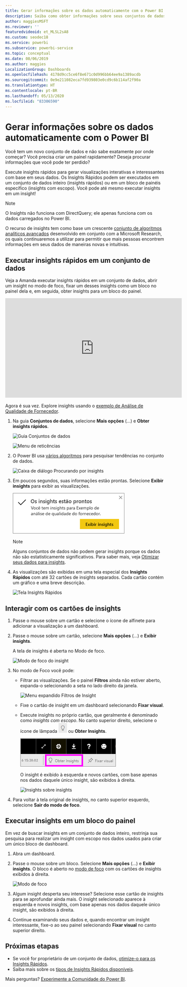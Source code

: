 ```yaml
---
title: Gerar informações sobre os dados automaticamente com o Power BI
description: Saiba como obter informações sobre seus conjuntos de dados e blocos de painéis.
author: maggiesMSFT
ms.reviewer: ''
featuredvideoid: et_MLSL2sA8
ms.custom: seodec18
ms.service: powerbi
ms.subservice: powerbi-service
ms.topic: conceptual
ms.date: 08/06/2019
ms.author: maggies
LocalizationGroup: Dashboards
ms.openlocfilehash: 4178d9cc5ce6f8e671c0d996bb64ee9a1389acdb
ms.sourcegitcommit: 0e9e211082eca7fd939803e0cd9c6b114af2f90a
ms.translationtype: HT
ms.contentlocale: pt-BR
ms.lasthandoff: 05/13/2020
ms.locfileid: "83306590"
---
```

# <a name="generate-data-insights-automatically-with-power-bi"></a>Gerar informações sobre os dados automaticamente com o Power BI
Você tem um novo conjunto de dados e não sabe exatamente por onde começar?  Você precisa criar um painel rapidamente?  Deseja procurar informações que você pode ter perdido?

Execute insights rápidos para gerar visualizações interativas e interessantes com base em seus dados. Os Insights Rápidos podem ser executados em um conjunto de dados inteiro (insights rápidos) ou em um bloco de painéis específico (insights com escopo). Você pode até mesmo executar insights em um insight!

> [!NOTE]
> O Insights não funciona com DirectQuery; ele apenas funciona com os dados carregados no Power BI.
> 

O recurso de insights tem como base um crescente [conjunto de algoritmos analíticos avançados](../consumer/end-user-insight-types.md) desenvolvido em conjunto com a Microsoft Research, os quais continuaremos a utilizar para permitir que mais pessoas encontrem informações em seus dados de maneiras novas e intuitivas.

## <a name="run-quick-insights-on-a-dataset"></a>Executar insights rápidos em um conjunto de dados
Veja a Amanda executar insights rápidos em um conjunto de dados, abrir um insight no modo de foco, fixar um desses insights como um bloco no painel dela e, em seguida, obter insights para um bloco do painel.

<iframe width="560" height="315" src="https://www.youtube.com/embed/et_MLSL2sA8" frameborder="0" allowfullscreen></iframe>


Agora é sua vez. Explore insights usando o [exemplo de Análise de Qualidade de Fornecedor](sample-supplier-quality.md).

1. Na guia **Conjuntos de dados**, selecione **Mais opções** (...) e **Obter insights rápidos**.
   
    ![Guia Conjuntos de dados](media/service-insights/power-bi-ellipses.png)
   
    ![Menu de reticências](media/service-insights/power-bi-tab.png)
2. O Power BI usa [vários algoritmos](../consumer/end-user-insight-types.md) para pesquisar tendências no conjunto de dados.
   
    ![Caixa de diálogo Procurando por insights](media/service-insights/pbi_autoinsightssearching.png)
3. Em poucos segundos, suas informações estão prontas.  Selecione **Exibir insights** para exibir as visualizações.
   
    ![Mensagem de êxito](media/service-insights/pbi_autoinsightsuccess.png)
   
    > [!NOTE]
    > Alguns conjuntos de dados não podem gerar insights porque os dados não são estatisticamente significativos.  Para saber mais, veja [Otimizar seus dados para insights](service-insights-optimize.md).
    > 
    
4. As visualizações são exibidas em uma tela especial dos **Insights Rápidos** com até 32 cartões de insights separados. Cada cartão contém um gráfico e uma breve descrição.
   
    ![Tela Insights Rápidos](media/service-insights/power-bi-insights.png)

## <a name="interact-with-the-insight-cards"></a>Interagir com os cartões de insights

1. Passe o mouse sobre um cartão e selecione o ícone de alfinete para adicionar a visualização a um dashboard.

2. Passe o mouse sobre um cartão, selecione **Mais opções** (...) e **Exibir insights**. 

    A tela de insights é aberta no Modo de foco.
   
    ![Modo de foco do insight](media/service-insights/power-bi-insight-focus.png)
3. No modo de Foco você pode:
   
   * Filtrar as visualizações. Se o painel **Filtros** ainda não estiver aberto, expanda-o selecionando a seta no lado direito da janela.

       ![Menu expandido Filtros de Insight](media/service-insights/power-bi-insights-filter-new.png)
   * Fixe o cartão de insight em um dashboard selecionando **Fixar visual**.
   * Execute insights no próprio cartão, que geralmente é denominado como *insights com escopo*. No canto superior direito, selecione o ícone de lâmpada ![ícone Obter Insights](media/service-insights/power-bi-bulb-icon.png) ou **Obter Insights**.
     
       ![Ícone Obter Insights](media/service-insights/pbi-autoinsights-tile.png)
     
     O insight é exibido à esquerda e novos cartões, com base apenas nos dados daquele único insight, são exibidos à direita.
     
       ![Insights sobre insights](media/service-insights/power-bi-insights-on-insights-new.png)
4. Para voltar à tela original de insights, no canto superior esquerdo, selecione **Sair do modo de foco**.

## <a name="run-insights-on-a-dashboard-tile"></a>Executar insights em um bloco do painel
Em vez de buscar insights em um conjunto de dados inteiro, restrinja sua pesquisa para realizar um insight com escopo nos dados usados para criar um único bloco de dashboard. 

1. Abra um dashboard.
2. Passe o mouse sobre um bloco. Selecione **Mais opções** (...) e **Exibir insights**. O bloco é aberto no [modo de foco](../consumer/end-user-focus.md) com os cartões de insights exibidos à direita.    
   
    ![Modo de foco](media/service-insights/pbi-insights-tile.png)    
3. Algum insight desperta seu interesse? Selecione esse cartão de insights para se aprofundar ainda mais. O insight selecionado aparece à esquerda e novos insights, com base apenas nos dados daquele único insight, são exibidos à direita.    
4. Continue examinando seus dados e, quando encontrar um insight interessante, fixe-o ao seu painel selecionando **Fixar visual** no canto superior direito.

## <a name="next-steps"></a>Próximas etapas
- Se você for proprietário de um conjunto de dados, [otimize-o para os Insights Rápidos](service-insights-optimize.md).
- Saiba mais sobre os [tipos de Insights Rápidos disponíveis](../consumer/end-user-insight-types.md).

Mais perguntas? [Experimente a Comunidade do Power BI](https://community.powerbi.com/).
